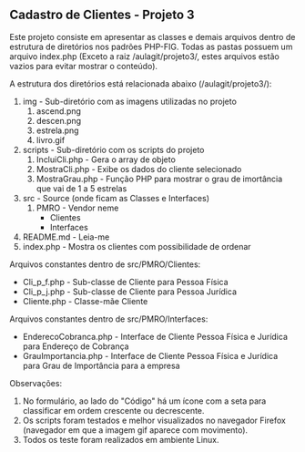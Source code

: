 <h2>Cadastro de Clientes - Projeto 3</h2>

Este projeto consiste em apresentar as classes e demais arquivos dentro de estrutura de diretórios nos padrões PHP-FIG. Todas as pastas possuem um arquivo index.php (Exceto a raiz /aulagit/projeto3/, estes arquivos estão vazios para evitar mostrar o conteúdo).

A estrutura dos diretórios está relacionada abaixo (/aulagit/projeto3/):

1. img - Sub-diretório com as imagens utilizadas no projeto
   1. ascend.png
   2. descen.png
   3. estrela.png
   4. livro.gif
2. scripts - Sub-diretório com os scripts do projeto
   1. IncluiCli.php - Gera o array de objeto
   2. MostraCli.php - Exibe os dados do cliente selecionado
   3. MostraGrau.php - Função PHP para mostrar o grau de imortância que vai de 1 a 5 estrelas
3. src - Source (onde ficam as Classes e Interfaces)
   1. PMRO - Vendor neme
      * Clientes
      * Interfaces
4. README.md - Leia-me
5. index.php - Mostra os clientes com possibilidade de ordenar

Arquivos constantes dentro de src/PMRO/Clientes:

* Cli_p_f.php - Sub-classe de Cliente para Pessoa Física
* Cli_p_j.php - Sub-classe de Cliente para Pessoa Jurídica
* Cliente.php - Classe-mãe Cliente

Arquivos constantes dentro de src/PMRO/Interfaces:

* EnderecoCobranca.php - Interface de Cliente Pessoa Física e Jurídica para Endereço de Cobrança
* GrauImportancia.php - Interface de Cliente Pessoa Física e Jurídica para Grau de Importância para a empresa

Observações:

1. No formulário, ao lado do "Código" há um ícone com a seta para classificar em ordem crescente ou decrescente.
2. Os scripts foram testados e melhor visualizados no navegador Firefox (navegador em que a imagem gif aparece com movimento).
3. Todos os teste foram realizados em ambiente Linux.
